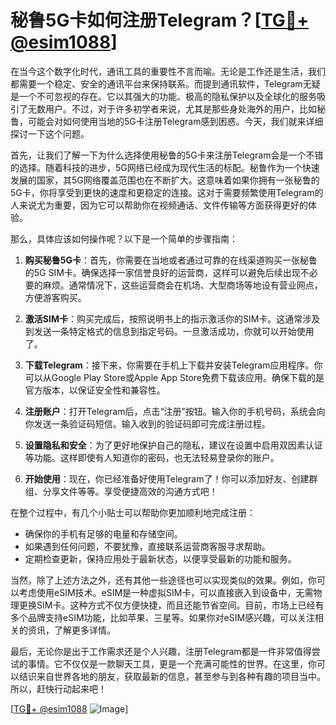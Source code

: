 # 秘鲁5G卡如何注册Telegram？[[TG💪+ @esim1088](https://t.me/s/esim1088)]

在当今这个数字化时代，通讯工具的重要性不言而喻。无论是工作还是生活，我们都需要一个稳定、安全的通讯平台来保持联系。而提到通讯软件，Telegram无疑是一个不可忽视的存在。它以其强大的功能、极高的隐私保护以及全球化的服务吸引了无数用户。不过，对于许多初学者来说，尤其是那些身处海外的用户，比如秘鲁，可能会对如何使用当地的5G卡注册Telegram感到困惑。今天，我们就来详细探讨一下这个问题。

首先，让我们了解一下为什么选择使用秘鲁的5G卡来注册Telegram会是一个不错的选择。随着科技的进步，5G网络已经成为现代生活的标配。秘鲁作为一个快速发展的国家，其5G网络覆盖范围也在不断扩大。这意味着如果你拥有一张秘鲁的5G卡，你将享受到更快的速度和更稳定的连接。这对于需要频繁使用Telegram的人来说尤为重要，因为它可以帮助你在视频通话、文件传输等方面获得更好的体验。

那么，具体应该如何操作呢？以下是一个简单的步骤指南：

1. **购买秘鲁5G卡**：首先，你需要在当地或者通过可靠的在线渠道购买一张秘鲁的5G SIM卡。确保选择一家信誉良好的运营商，这样可以避免后续出现不必要的麻烦。通常情况下，这些运营商会在机场、大型商场等地设有营业网点，方便游客购买。

2. **激活SIM卡**：购买完成后，按照说明书上的指示激活你的SIM卡。这通常涉及到发送一条特定格式的信息到指定号码。一旦激活成功，你就可以开始使用了。

3. **下载Telegram**：接下来，你需要在手机上下载并安装Telegram应用程序。你可以从Google Play Store或Apple App Store免费下载该应用。确保下载的是官方版本，以保证安全性和兼容性。

4. **注册账户**：打开Telegram后，点击“注册”按钮。输入你的手机号码，系统会向你发送一条验证码短信。输入收到的验证码即可完成注册过程。

5. **设置隐私和安全**：为了更好地保护自己的隐私，建议在设置中启用双因素认证等功能。这样即使有人知道你的密码，也无法轻易登录你的账户。

6. **开始使用**：现在，你已经准备好使用Telegram了！你可以添加好友、创建群组、分享文件等等。享受便捷高效的沟通方式吧！

在整个过程中，有几个小贴士可以帮助你更加顺利地完成注册：

- 确保你的手机有足够的电量和存储空间。
- 如果遇到任何问题，不要犹豫，直接联系运营商客服寻求帮助。
- 定期检查更新，保持应用处于最新状态，以便享受最新的功能和服务。

当然，除了上述方法之外，还有其他一些途径也可以实现类似的效果。例如，你可以考虑使用eSIM技术。eSIM是一种虚拟SIM卡，可以直接嵌入到设备中，无需物理更换SIM卡。这种方式不仅方便快捷，而且还能节省空间。目前，市场上已经有多个品牌支持eSIM功能，比如苹果、三星等。如果你对eSIM感兴趣，可以关注相关的资讯，了解更多详情。

最后，无论你是出于工作需求还是个人兴趣，注册Telegram都是一件非常值得尝试的事情。它不仅仅是一款聊天工具，更是一个充满可能性的世界。在这里，你可以结识来自世界各地的朋友，获取最新的信息，甚至参与到各种有趣的项目当中。所以，赶快行动起来吧！

[[TG💪+ @esim1088](https://t.me/s/esim1088) ![Image](https://i.postimg.cc/4NQfJmqS/Snipaste-2025-05-13-00-14-12.png)]